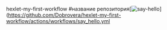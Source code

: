 hexlet-my-first-workflow #название репозитория[![say-hello](https://github.com/Dobrovera/hexlet-my-first-workflow/actions/workflows/say_hello.yml/badge.svg)](https://github.com/Dobrovera/hexlet-my-first-workflow/actions/workflows/say_hello.yml
